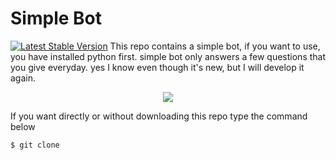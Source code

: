 # Simple Bot

<a href="https://www.python.org/downloads/"><img src="https://www.python.org/static/img/python-logo.png" alt="Latest Stable Version"></a>
This repo contains a simple bot, if you want to use, you have installed python first.
simple bot only answers a few questions that you give everyday.
yes I know even though it's new, but I will develop it again.
<p align="center">
  <img src="https://www.bfbotmanager.com/images/graphics/hero-graphic.svg"> 
</p>

If you want directly or without downloading this repo type the command below
```
$ git clone 
```
